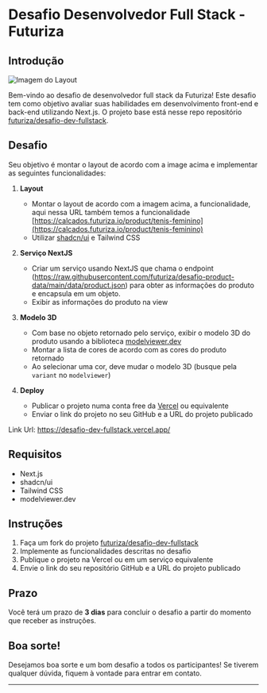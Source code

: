 # Desafio Desenvolvedor Full Stack - Futuriza

## Introdução


![Imagem do Layout](layout.png)

Bem-vindo ao desafio de desenvolvedor full stack da Futuriza! Este desafio tem como objetivo avaliar suas habilidades em desenvolvimento front-end e back-end utilizando Next.js. O projeto base está nesse repo repositório [futuriza/desafio-dev-fullstack](https://github.com/futuriza/desafio-dev-fullstack).

## Desafio

Seu objetivo é montar o layout de acordo com a image acima e implementar as seguintes funcionalidades:

1. **Layout**
    - Montar o layout de acordo com a imagem acima, a funcionalidade, aqui nessa URL também temos a funcionalidade [https://calcados.futuriza.io/product/tenis-feminino](https://calcados.futuriza.io/product/tenis-feminino)
    - Utilizar [shadcn/ui](https://ui.shadcn.com/) e Tailwind CSS

2. **Serviço NextJS**
    - Criar um serviço usando NextJS que chama o endpoint (https://raw.githubusercontent.com/futuriza/desafio-product-data/main/data/product.json) para obter as informações  do produto  e encapsula em um objeto.
    - Exibir as informações do produto na view

3. **Modelo 3D**
    - Com base no objeto retornado pelo serviço, exibir o modelo 3D do produto usando a biblioteca [modelviewer.dev](https://modelviewer.dev/)
    - Montar a lista de cores de acordo com as cores do produto retornado
    - Ao selecionar uma cor, deve mudar o modelo 3D (busque pela `variant` no `modelviewer`)

4. **Deploy**
    - Publicar o projeto numa conta free da [Vercel](https://vercel.com/) ou equivalente
    - Enviar o link do projeto no seu GitHub e a URL do projeto publicado

Link Url: https://desafio-dev-fullstack.vercel.app/

## Requisitos

- Next.js
- shadcn/ui
- Tailwind CSS
- modelviewer.dev

## Instruções

1. Faça um fork do projeto [futuriza/desafio-dev-fullstack](https://github.com/futuriza/desafio-dev-fullstack)
2. Implemente as funcionalidades descritas no desafio
3. Publique o projeto na Vercel ou em um serviço equivalente
4. Envie o link do seu repositório GitHub e a URL do projeto publicado

## Prazo

Você terá um prazo de **3 dias** para concluir o desafio a partir do momento que receber as instruções.

## Boa sorte!

Desejamos boa sorte e um bom desafio a todos os participantes! Se tiverem qualquer dúvida, fiquem à vontade para entrar em contato.

---
